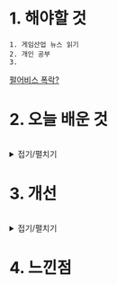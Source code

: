 # 1. 해야할 것
```
1. 게임산업 뉴스 읽기
2. 개인 공부
3. 
```
[펄어비스 폭락?](https://www.youtube.com/watch?v=gAkSMmq_mrQ)


# 2. 오늘 배운 것
```

```
<details>
<summary>접기/펼치기</summary>


</details>



# 3. 개선
```

```
<details>
<summary>접기/펼치기</summary>


</details>



# 4. 느낀점
```

```


